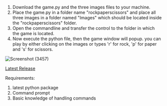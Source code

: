 1. Download the game.py and the three images files to your machine.
2. Place the game.py in a folder name "rockpaperscissors" and place all three images in a folder named "Images" which should be located inside the "rockpaperscissors" 
   folder.
3. Open the commandline and transfer the control to the folder in which the game is located.
4. Now execute the python file, then the game window will popup. you can play by either clicking on the images or types 'r' for rock, 'p' for paper and 's' for scissors.

![Screenshot (3457)](https://github.com/user-attachments/assets/463ca4dc-1ed6-4693-aa77-9c21fdec4efa)

[Latest Release](https://github.com/SriRanjani30/Rock-Paper-Scissor/releases/latest)

Requirements:
1. latest python package
2. Command prompt
3. Basic knowledge of handling commands
